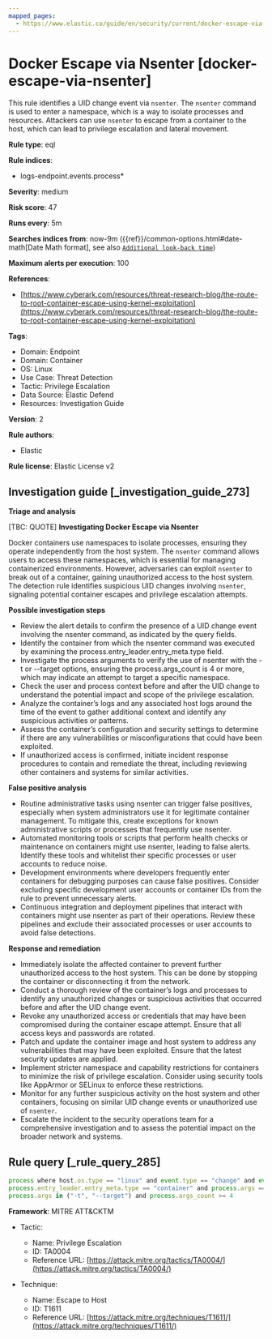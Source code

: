 ```yaml
---
mapped_pages:
  - https://www.elastic.co/guide/en/security/current/docker-escape-via-nsenter.html
---
```


# Docker Escape via Nsenter [docker-escape-via-nsenter]

This rule identifies a UID change event via `nsenter`. The `nsenter` command is used to enter a namespace, which is a way to isolate processes and resources. Attackers can use `nsenter` to escape from a container to the host, which can lead to privilege escalation and lateral movement.

**Rule type**: eql

**Rule indices**:

* logs-endpoint.events.process*

**Severity**: medium

**Risk score**: 47

**Runs every**: 5m

**Searches indices from**: now-9m ({{ref}}/common-options.html#date-math[Date Math format], see also [`Additional look-back time`](docs-content://solutions/security/detect-and-alert/create-detection-rule.md#rule-schedule))

**Maximum alerts per execution**: 100

**References**:

* [https://www.cyberark.com/resources/threat-research-blog/the-route-to-root-container-escape-using-kernel-exploitation](https://www.cyberark.com/resources/threat-research-blog/the-route-to-root-container-escape-using-kernel-exploitation)

**Tags**:

* Domain: Endpoint
* Domain: Container
* OS: Linux
* Use Case: Threat Detection
* Tactic: Privilege Escalation
* Data Source: Elastic Defend
* Resources: Investigation Guide

**Version**: 2

**Rule authors**:

* Elastic

**Rule license**: Elastic License v2

## Investigation guide [_investigation_guide_273]

**Triage and analysis**

[TBC: QUOTE]
**Investigating Docker Escape via Nsenter**

Docker containers use namespaces to isolate processes, ensuring they operate independently from the host system. The `nsenter` command allows users to access these namespaces, which is essential for managing containerized environments. However, adversaries can exploit `nsenter` to break out of a container, gaining unauthorized access to the host system. The detection rule identifies suspicious UID changes involving `nsenter`, signaling potential container escapes and privilege escalation attempts.

**Possible investigation steps**

* Review the alert details to confirm the presence of a UID change event involving the nsenter command, as indicated by the query fields.
* Identify the container from which the nsenter command was executed by examining the process.entry_leader.entry_meta.type field.
* Investigate the process arguments to verify the use of nsenter with the -t or --target options, ensuring the process.args_count is 4 or more, which may indicate an attempt to target a specific namespace.
* Check the user and process context before and after the UID change to understand the potential impact and scope of the privilege escalation.
* Analyze the container’s logs and any associated host logs around the time of the event to gather additional context and identify any suspicious activities or patterns.
* Assess the container’s configuration and security settings to determine if there are any vulnerabilities or misconfigurations that could have been exploited.
* If unauthorized access is confirmed, initiate incident response procedures to contain and remediate the threat, including reviewing other containers and systems for similar activities.

**False positive analysis**

* Routine administrative tasks using nsenter can trigger false positives, especially when system administrators use it for legitimate container management. To mitigate this, create exceptions for known administrative scripts or processes that frequently use nsenter.
* Automated monitoring tools or scripts that perform health checks or maintenance on containers might use nsenter, leading to false alerts. Identify these tools and whitelist their specific processes or user accounts to reduce noise.
* Development environments where developers frequently enter containers for debugging purposes can cause false positives. Consider excluding specific development user accounts or container IDs from the rule to prevent unnecessary alerts.
* Continuous integration and deployment pipelines that interact with containers might use nsenter as part of their operations. Review these pipelines and exclude their associated processes or user accounts to avoid false detections.

**Response and remediation**

* Immediately isolate the affected container to prevent further unauthorized access to the host system. This can be done by stopping the container or disconnecting it from the network.
* Conduct a thorough review of the container’s logs and processes to identify any unauthorized changes or suspicious activities that occurred before and after the UID change event.
* Revoke any unauthorized access or credentials that may have been compromised during the container escape attempt. Ensure that all access keys and passwords are rotated.
* Patch and update the container image and host system to address any vulnerabilities that may have been exploited. Ensure that the latest security updates are applied.
* Implement stricter namespace and capability restrictions for containers to minimize the risk of privilege escalation. Consider using security tools like AppArmor or SELinux to enforce these restrictions.
* Monitor for any further suspicious activity on the host system and other containers, focusing on similar UID change events or unauthorized use of `nsenter`.
* Escalate the incident to the security operations team for a comprehensive investigation and to assess the potential impact on the broader network and systems.


## Rule query [_rule_query_285]

```js
process where host.os.type == "linux" and event.type == "change" and event.action == "uid_change" and
process.entry_leader.entry_meta.type == "container" and process.args == "nsenter" and
process.args in ("-t", "--target") and process.args_count >= 4
```

**Framework**: MITRE ATT&CKTM

* Tactic:

    * Name: Privilege Escalation
    * ID: TA0004
    * Reference URL: [https://attack.mitre.org/tactics/TA0004/](https://attack.mitre.org/tactics/TA0004/)

* Technique:

    * Name: Escape to Host
    * ID: T1611
    * Reference URL: [https://attack.mitre.org/techniques/T1611/](https://attack.mitre.org/techniques/T1611/)



